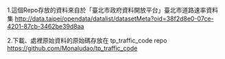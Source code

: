 1.這個Repo存放的資料來自於「臺北市政府資料開放平台」臺北市道路速率資料集 
    http://data.taipei/opendata/datalist/datasetMeta?oid=38f2d8e0-07ce-4201-87cb-3462be39d8aa

2.下載、處裡原始資料的原始碼存放在 tp_traffic_code repo
    https://github.com/Monaludao/tp_traffic_code
